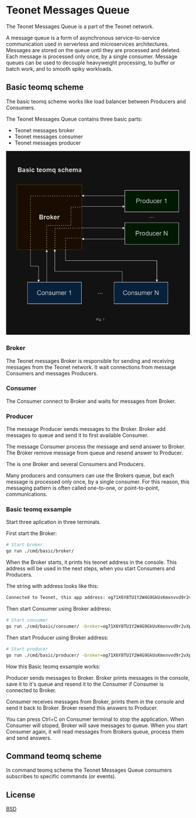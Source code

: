 # Teonet Messages Queue

The Teonet Messages Queue is a part of the Teonet network.

A message queue is a form of asynchronous service-to-service communication used in serverless and microservices architectures. Messages are stored on the queue until they are processed and deleted. Each message is processed only once, by a single consumer. Message queues can be used to decouple heavyweight processing, to buffer or batch work, and to smooth spiky workloads.

## Basic teomq scheme

The basic teomq scheme works like load balancer between Producers and Consumers.

The Teonet Messages Queue contains three basic parts:

- Teonet messages broker
- Teonet messages consumer
- Teonet messages producer

![Basic teomq scheme](img/Basic-mq.drawio.png)

### Broker

The Teonet messages Broker is responsible for sending and receiving messages
from the Teonet network. It wait connections from message Consumers and messages
Producers.

### Consumer

The Consumer connect to Broker and waits for messages from Broker.

### Producer

The message Producer sends messages to the Broker. Broker add messages to queue
and send it to first available Consumer.

The message Consumer process the message and send answer to Broker. The Broker
remove message from queue and resend answer to Producer.

The is one Broker and several Consumers and Producers.

Many producers and consumers can use the Brokers queue, but each message is processed only once, by a single consumer. For this reason, this messaging pattern is often called one-to-one, or point-to-point, communications.

### Basic teomq exsample

Start three aplication in three terminals.

First start the Broker:

```bash
# Start broker
go run ./cmd/basic/broker/
```

When the Broker starts, it prints his teonet address in the console. This
address will be used in the next steps, when you start Consumers and Producers.

The string with address looks like this:

```bash
Connected to Teonet, this app address: og71X6Y8TU1Y2W4G9GkUsKmxnvvd9r2vXp2
```

Then start Consumer using Broker address:

```bash
# Start consumer
go run ./cmd/basic/consumer/ -broker=og71X6Y8TU1Y2W4G9GkUsKmxnvvd9r2vXp2
```

Then start Producer using Broker address:

```bash
# Start producer
go run ./cmd/basic/producer/ -broker=og71X6Y8TU1Y2W4G9GkUsKmxnvvd9r2vXp2
```

How this Basic teomq exsample works:

Producer sends messages to Broker. Broker prints messages in the console, save it to it's queue and resend it to the Consumer if Consumer is connected to Broker.

Consumer receives messages from Broker, prints them in the console and send it back to Broker. Broker resend this answers to Producer.

You can press Ctrl+C on Consumer terminal to stop the application. When Consumer will stoped, Broker will save messages to queue. When you start Consumer again, it will read messages from Brokers queue, process them and send answers.

## Command teomq scheme

In command teomq scheme the Teonet Messages Queue consumers subscribes to specific commands (or events).

## License

[BSD](LICENSE)
